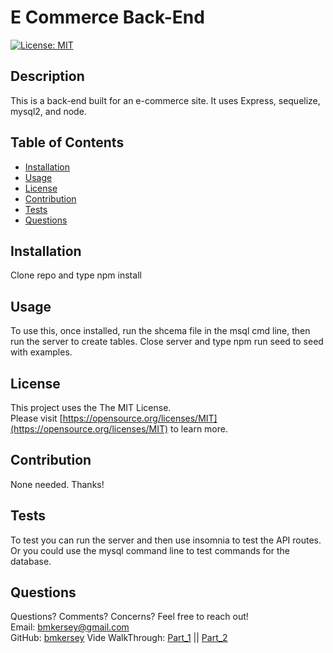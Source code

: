 
  # E Commerce Back-End

  [![License: MIT](https://img.shields.io/badge/License-MIT-yellow.svg)](https://opensource.org/licenses/MIT)

  ## Description

  This is a back-end built for an e-commerce site. It uses Express, sequelize, mysql2, and node.

  ## Table of Contents
  * [Installation](#installation)
  * [Usage](#usage)
  * [License](#license)
  * [Contribution](#contribution)
  * [Tests](#tests)
  * [Questions](#questions)
  
  ## Installation

  Clone repo and type npm install

  ## Usage

  To use this, once installed, run the shcema file in the msql cmd line, then run the server to create tables. Close server and type npm run seed to seed with examples.

  ## License

  This project uses the The MIT License.  
  Please visit [https://opensource.org/licenses/MIT](https://opensource.org/licenses/MIT) to learn more.
  

  ## Contribution

  None needed. Thanks!
  
  ## Tests 

  To test you can run the server and then use insomnia to test the API routes. Or you could use the mysql command line to test commands for the database.
  
  ## Questions
  Questions? Comments? Concerns? Feel free to reach out!  
  Email: bmkersey@gmail.com  
  GitHub: [bmkersey](https://github.com/bmkersey) 
  Vide WalkThrough: [Part_1](https://drive.google.com/file/d/1zTX5CpZc8483Yx57AptyQeVGlSH_3utA/view) || [Part_2](https://drive.google.com/file/d/1d8VkpVhi19NzVdXwHW2ZUY7JQEOHD18C/view) 
  
  